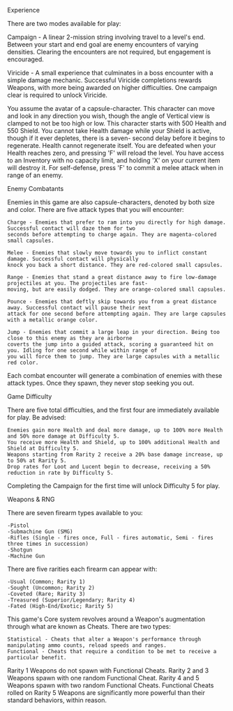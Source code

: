 Experience

There are two modes available for play: 

Campaign - A linear 2-mission string involving travel to a level's end. Between your start and end goal are 
enemy encounters of varying densities. Clearing the encounters are not required, but engagement is encouraged. 

Viricide - A small experience that culminates in a boss encounter with a simple damage mechanic. Successful 
Viricide completions rewards Weapons, with more being awarded on higher difficulties. One campaign clear is required to unlock Viricide.

You assume the avatar of a capsule-character. This character can move and look in any direction you wish, though
the angle of Vertical view is clamped to not be too high or low. This character starts with 500 Health and 550 
Shield. You cannot take Health damage while your Shield is active, though if it ever depletes, there is a seven-
second delay before it begins to regenerate. Health cannot regenerate itself. You are defeated when your 
Health reaches zero, and pressing 'F' will reload the level. You have access to an Inventory with no capacity 
limit, and holding 'X' on your current item will destroy it. For self-defense, press 'F' to commit a melee attack 
when in range of an enemy. 

Enemy Combatants

Enemies in this game are also capsule-characters, denoted by both size and color. There are five attack types that
you will encounter: 

	Charge - Enemies that prefer to ram into you directly for high damage. Successful contact will daze them for two
	seconds before attempting to charge again. They are magenta-colored small capsules.
  
	Melee - Enemies that slowly move towards you to inflict constant damage. Successful contact will physically
	knock you back a short distance. They are red-colored small capsules.

	Range - Enemies that stand a great distance away to fire low-damage projectiles at you. The projectiles are fast-
	moving, but are easily dodged. They are orange-colored small capsules.

	Pounce - Enemies that deftly skip towards you from a great distance away. Successful contact will pause their next
	attack for one second before attempting again. They are large capsules with a metallic orange color.

	Jump - Enemies that commit a large leap in your direction. Being too close to this enemy as they are airborne
	coverts the jump into a guided attack, scoring a guaranteed hit on you. Idling for one second while within range of
	you will force them to jump. They are large capsules with a metallic red color.

Each combat encounter will generate a combination of enemies with these attack types. Once they spawn, they never
stop seeking you out.

Game Difficulty

There are five total difficulties, and the first four are immediately available for play. Be advised: 

	Enemies gain more Health and deal more damage, up to 100% more Health and 50% more damage at Difficulty 5. 
	You receive more Health and Shield, up to 100% additional Health and Shield at Difficulty 5. 
	Weapons starting from Rarity 2 receive a 20% base damage increase, up to 50% at Rarity 5. 
	Drop rates for Loot and Lucent begin to decrease, receiving a 50% reduction in rate by Difficulty 5.
 
Completing the Campaign for the first time will unlock Difficulty 5 for play. 

Weapons & RNG

There are seven firearm types available to you:

	-Pistol 
	-Submachine Gun (SMG)
	-Rifles (Single - fires once, Full - fires automatic, Semi - fires three times in succession)
	-Shotgun 
	-Machine Gun 

There are five rarities each firearm can appear with:

	-Usual (Common; Rarity 1)
	-Sought (Uncommon; Rarity 2)
	-Coveted (Rare; Rarity 3)
	-Treasured (Superior/Legendary; Rarity 4)
	-Fated (High-End/Exotic; Rarity 5)

This game's Core system revolves around a Weapon's augmentation through what are known as Cheats. There are two
types:

	Statistical - Cheats that alter a Weapon's performance through manipulating ammo counts, reload speeds and ranges.
	Functional - Cheats that require a condition to be met to receive a particular benefit.
 
Rarity 1 Weapons do not spawn with Functional Cheats. Rarity 2 and 3 Weapons spawn with one 
random Functional Cheat. Rarity 4 and 5 Weapons spawn with two random Functional Cheats. Functional 
Cheats rolled on Rarity 5 Weapons are significantly more powerful than their standard behaviors, within reason.

